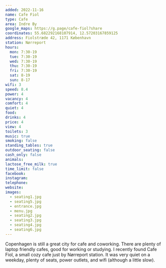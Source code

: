 ```yaml
---
added: 2022-11-16
name: Cafe Fiol
type: Cafe
area: Indre By
google_maps: https://g.page/cafe-fiol?share
coordinates: 55.682292168107914, 12.57203167859125
address: Fiolstræde 42, 1171 København
station: Nørreport
hours:
  mon: 7:30-19
  tue: 7:30-19
  wed: 7:30-19
  thu: 7:30-19
  fri: 7:30-19
  sat: 8-19
  sun: 8-17
wifi: 3
speed: 8.4
power: 4
vacancy: 4
comfort: 4
quiet: 4
food: 
drinks: 4
price: 4
view: 4
toilets: 3
music: true
smoking: false
standing_tables: true
outdoor_seating: false
cash_only: false
animals: 
lactose_free_milk: true
time_limit: false
facebook:
instagram: 
telephone: 
website: 
images:
  - seating1.jpg
  - seating5.jpg
  - entrance.jpg
  - menu.jpg
  - seating2.jpg
  - seating3.jpg
  - seating4.jpg
  - seating6.jpg
---
```


Copenhagen is still a great city for cafe and coworking. There are plenty of laptop friendly cafes, good for working or studying. I recently found Cafe Fiol, a small cozy cafe just by Nørreport station. It was very quiet on a weekday, plenty of seats, power outlets, and wifi (although a little slow).
